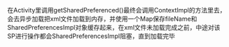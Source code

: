 在Activity里调用getSharedPreferenced()最终会调用ContextImpl的方法里去，会去异步加载把xml文件加载到内存，并使用一个Map保存fileName和SharedPreferencesImpl对象缓存起来，在xml文件未加载完成之前，中途对该SP进行操作都会SharedPreferencesImpl阻塞，直到加载完毕